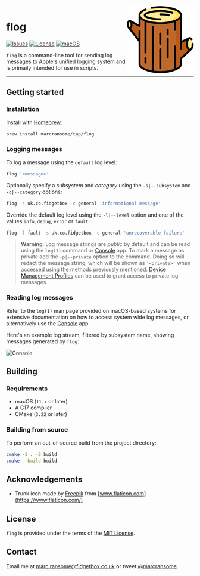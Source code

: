 <img alt="flog" src="images/trunk.png" width="180" align="right">

# flog

[![Issues](https://img.shields.io/github/issues/marcransome/flog)](https://github.com/marcransome/flog/issues) [![License](https://img.shields.io/badge/license-MIT-blue)](https://opensource.org/licenses/mit-license.php) [![macOS](https://img.shields.io/badge/macOS-11+-blue)](https://www.apple.com/macos/)

`flog` is a command-line tool for sending log messages to Apple's unified logging system and is primaily intended for use in scripts.

<hr>

## Getting started

### Installation

Install with [Homebrew](https://brew.sh):

```bash
brew install marcransome/tap/flog
```

### Logging messages

To log a message using the `default` log level:

```bash
flog '<message>'
```

Optionally specify a _subsystem_ and _category_ using the `-s|--subsystem` and `-c|--category` options:

```bash
flog -s uk.co.fidgetbox -c general 'informational message'
```

Override the default log level using the `-l|--level` option and one of the values `info`, `debug`, `error` or `fault`:

```bash
flog -l fault -s uk.co.fidgetbox -c general 'unrecoverable failure'
```

> **Warning**:
> Log message strings are _public_ by default and can be read using the `log(1)` command or [Console](https://support.apple.com/en-gb/guide/console/welcome/mac) app. To mark a message as private add the `-p|--private` option to the command. Doing so will redact the message string, which will be shown as `'<private>'` when accessed using the methods previously mentioned. [Device Management Profiles](https://developer.apple.com/documentation/devicemanagement) can be used to grant access to private log messages.

### Reading log messages

Refer to the `log(1)` man page provided on macOS-based systems for extensive documentation on how to access system wide log messages, or alternatively use the [Console](https://support.apple.com/en-gb/guide/console/welcome/mac) app.

Here's an example log stream, filtered by subsystem name, showing messages generated by `flog`:

<img width="1004" alt="Console" src="https://user-images.githubusercontent.com/679401/185230991-25283ef6-8d90-4bec-9b1f-8235d436f1aa.png">

## Building

### Requirements

* macOS (`11.x` or later)
* A C17 compiler
* CMake (`3.22` or later)

### Building from source

To perform an out-of-source build from the project directory:

```bash
cmake -S . -B build
cmake --build build
```

## Acknowledgements

* Trunk icon made by [Freepik](https://www.flaticon.com/authors/freepik) from [www.flaticon.com](https://www.flaticon.com/)

## License

`flog` is provided under the terms of the [MIT License](https://opensource.org/licenses/mit-license.php).

## Contact

Email me at [marc.ransome@fidgetbox.co.uk](mailto:marc.ransome@fidgetbox.co.uk) or tweet [@marcransome](http://www.twitter.com/marcransome).
